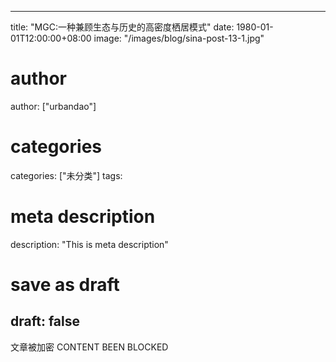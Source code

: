 
---
title: "MGC:一种兼顾生态与历史的高密度栖居模式"
date: 1980-01-01T12:00:00+08:00
image: "/images/blog/sina-post-13-1.jpg"
# author
author: ["urbandao"]
# categories
categories: ["未分类"]
tags: 
# meta description
description: "This is meta description"
# save as draft
draft: false
---

文章被加密 CONTENT BEEN BLOCKED
